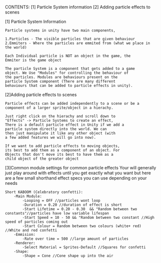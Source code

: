 CONTENTS:
    [1] Particle System information
    [2] Adding particle effects to scenes

[1] Particle System Information

    Particle systems in unity have two main components,

    1.Particles - The visible particles that are given behaviour
    2.Emmiters - Where the particles are emmited from (what we place in the world)

    Each Individual particle is NOT an object in the game, the
    Emmiter is the game object

    The particle System is a component that gets added to a game
    object. We Use "Modules" for controlling the behaviour of 
    the particles. Modules are behaviours present on the 
    particle System component (There are many different 
    behaviours that can be added to particle effects in unity).


[2]Adding particle effects to scenes
    
    Particle effects can be added independently to a scene or be a component of a larger sprite/object in a hierachy.

    Just right click on the hierachy and scroll down to
    "Effects" -> Particle Systems to create an effect,
    There is a default particle effect in Unity if we add a 
    particle system directly into the world. We can 
    then just manipulate it like any other object (with 
    a few added features we will go into now).

    If we want to add particle effects to moving objects,
    its best to add them as a component of an object. For
    Objects that don't move its best to have them as a 
    child object of the greater object

[3]Common module settings for common particle effects
    Your will generally just play around with effects until
    you get exactly what you want but here are a few small
    shorthand effect specs you can use depending on your needs


    Short KABOOM (Celebratory confetti):
        -Main Module:
            -Looping = OFF //particles wont loop
            -Duration = 0.20 //duration of effect is short
            -Start Lifetime = 0.20 - 0.30  && "Random between two constants"//particles have low variable lifespan 
            -Start Speed = 10 - 50 && "Random between two constant //High speed of particles coming out
            -Start Colour = Random between two colours (white+ red) //White and red confetti
        -Emmision:
            -Rate over time = 500 //large amount of particles
        -Renderer:
            -Select Material = Sprites-Default //Squares for confetti
        -Shape:
            -Shape = Cone //Cone shape up into the air
        